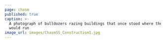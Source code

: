 ```yaml
---
page: chasm
published: true
caption: >-
  A photograph of bulldozers razing buildings that once stood where the highway
  would run
image_url: images/ChasmSS_Construction1.jpg
---
```

